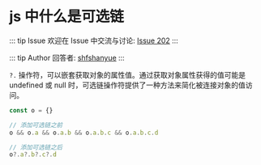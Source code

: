# js 中什么是可选链



::: tip Issue 
 欢迎在 Issue 中交流与讨论: [Issue 202](https://github.com/shfshanyue/Daily-Question/issues/202) 
:::

::: tip Author 
回答者: [shfshanyue](https://github.com/shfshanyue) 
:::

`?.` 操作符，可以嵌套获取对象的属性值。通过获取对象属性获得的值可能是 undefined 或 null 时，可选链操作符提供了一种方法来简化被连接对象的值访问。

``` javascript
const o = {}

// 添加可选链之前
o && o.a && o.a.b && o.a.b.c && o.a.b.c.d

// 添加可选链之后
o?.a?.b?.c?.d
```